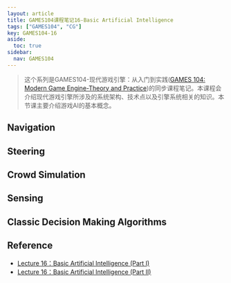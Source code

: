 ```yaml
---
layout: article
title: GAMES104课程笔记16-Basic Artificial Intelligence
tags: ["GAMES104", "CG"]
key: GAMES104-16
aside:
  toc: true
sidebar:
  nav: GAMES104
---
```


> 这个系列是GAMES104-现代游戏引擎：从入门到实践([GAMES 104: Modern Game Engine-Theory and Practice](https://games104.boomingtech.com/en/))的同步课程笔记。本课程会介绍现代游戏引擎所涉及的系统架构、技术点以及引擎系统相关的知识。本节课主要介绍游戏AI的基本概念。
<!--more-->

## Navigation

## Steering

## Crowd Simulation

## Sensing

## Classic Decision Making Algorithms

## Reference

- [Lecture 16：Basic Artificial Intelligence (Part I)](https://www.bilibili.com/video/BV19N4y1T7eU?spm_id_from=333.337.search-card.all.click&vd_source=7a2542c6c909b3ee1fab551277360826)
- [Lecture 16：Basic Artificial Intelligence (Part II)](https://www.bilibili.com/video/BV1r34y1J7Sg/?spm_id_from=333.788&vd_source=7a2542c6c909b3ee1fab551277360826)